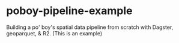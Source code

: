 # poboy-pipeline-example
Building a po' boy's spatial data pipeline from scratch with Dagster, geoparquet, &amp; R2. (This is an example)
